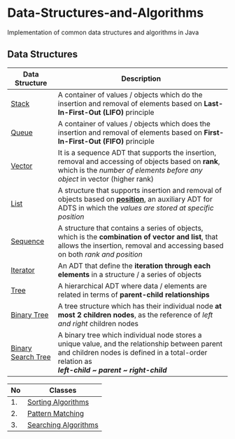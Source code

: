 
# Data-Structures-and-Algorithms

Implementation of common data structures and algorithms in Java

## Data Structures

Data Structure | Description
--|--
[Stack](https://github.com/GohEeEn/Data-Structures-and-Algorithms/tree/master/src/Stack) | A container of values / objects which do the insertion and removal of elements based on **Last-In-First-Out (LIFO)** principle
[Queue](https://github.com/GohEeEn/Data-Structures-and-Algorithms/tree/master/src/Queue) | A container of values / objects which does the insertion and removal of elements based on **First-In-First-Out (FIFO)** principle
[Vector](https://github.com/GohEeEn/Data-Structures-and-Algorithms/tree/master/src/Vector) | It is a sequence ADT that supports the insertion, removal and accessing of objects based on **rank**, which is the *number of elements before any object* in vector (higher rank)
[List](https://github.com/GohEeEn/Data-Structures-and-Algorithms/tree/master/src/List) | A structure that supports insertion and removal of objects based on **[position](https://github.com/GohEeEn/Data-Structures-and-Algorithms/blob/master/src/Common/Position.java)**, an auxiliary ADT for ADTS in which the *values are stored at specific position*
[Sequence](https://github.com/GohEeEn/Data-Structures-and-Algorithms/tree/master/src/Sequence) | A structure that contains a series of objects, which is the **combination of vector and list**, that allows the insertion, removal and accessing based on both *rank and position*
[Iterator](https://github.com/GohEeEn/Data-Structures-and-Algorithms/tree/master/src/Sequence) | An ADT that define the **iteration through each elements** in a structure / a series of objects
[Tree](https://github.com/GohEeEn/Data-Structures-and-Algorithms/tree/master/src/Tree) | A hierarchical ADT where data / elements are related in terms of **parent-child relationships**
[Binary Tree](https://github.com/GohEeEn/Data-Structures-and-Algorithms/tree/master/src/Tree#bt) | A tree structure which has their individual node **at most 2 children nodes**, as the reference of *left and right* children nodes
[Binary Search Tree](https://github.com/GohEeEn/Data-Structures-and-Algorithms/tree/master/src/BinarySearchTree) | A binary tree which individual node stores a unique value, and the relationship between parent and children nodes is defined in a total-order relation as <br> ***left-child ~ parent ~ right-child*** 

No | Classes
--|--
1. | [Sorting Algorithms](https://github.com/GohEeEn/Data-Structures-and-Algorithms/tree/master/src/Sorting_Algorithms)
2. | [Pattern Matching]() 
3. | [Searching Algorithms](https://github.com/GohEeEn/Data-Structures-and-Algorithms/tree/master/src/Searching_Algorithms)